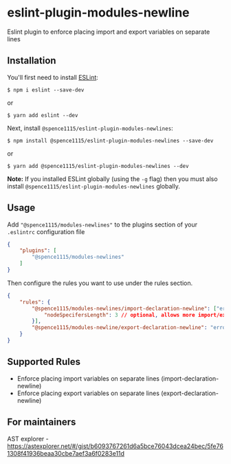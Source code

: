 # eslint-plugin-modules-newline

Eslint plugin to enforce placing import and export variables on separate lines

## Installation

You'll first need to install [ESLint](http://eslint.org):

```
$ npm i eslint --save-dev
```
or 
```
$ yarn add eslint --dev
```

Next, install `@spence1115/eslint-plugin-modules-newlines`:

```
$ npm install @spence1115/eslint-plugin-modules-newlines --save-dev
```
or
```
$ yarn add @spence1115/eslint-plugin-modules-newlines --dev
```

**Note:** If you installed ESLint globally (using the `-g` flag) then you must also install `@spence1115/eslint-plugin-modules-newlines` globally.

## Usage

Add `"@spence1115/modules-newlines"` to the plugins section of your `.eslintrc` configuration file

```json
{
    "plugins": [
        "@spence1115/modules-newlines"
    ]
}
```


Then configure the rules you want to use under the rules section.

```json
{
    "rules": {
        "@spence1115/modules-newlines/import-declaration-newline": ["error/warn", {
            "nodeSpecifersLength": 3 // optional, allows more import/exports on a single line before forcing a line break
        }],
        "@spence1115/modules-newline/export-declaration-newline": "error/warn"
    }
}
```

## Supported Rules

* Enforce placing import variables on separate lines (import-declaration-newline)
* Enforce placing export variables on separate lines (export-declaration-newline)

## For maintainers
AST explorer - https://astexplorer.net/#/gist/b6093767261d6a5bce76043dcea24bec/5fe761308f41936beaa30cbe7aef3a6f0283e11d




